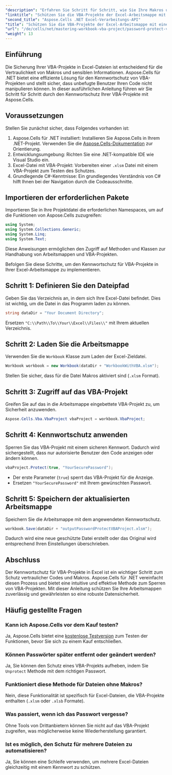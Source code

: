 ```yaml
---
"description": "Erfahren Sie Schritt für Schritt, wie Sie Ihre Makros und vertraulichen Codes durch Kennwortschutz vor unbefugtem Zugriff schützen."
"linktitle": "Schützen Sie die VBA-Projekte der Excel-Arbeitsmappe mit einem Kennwort"
"second_title": "Aspose.Cells .NET Excel-Verarbeitungs-API"
"title": "Schützen Sie die VBA-Projekte der Excel-Arbeitsmappe mit einem Kennwort"
"url": "/de/cells/net/mastering-workbook-vba-project/password-protect-vba-projects/"
"weight": 13
---
```


## Einführung

Die Sicherung Ihrer VBA-Projekte in Excel-Dateien ist entscheidend für die Vertraulichkeit von Makros und sensiblen Informationen. Aspose.Cells für .NET bietet eine effiziente Lösung für den Kennwortschutz von VBA-Projekten und stellt sicher, dass unbefugte Benutzer Ihren Code nicht manipulieren können. In dieser ausführlichen Anleitung führen wir Sie Schritt für Schritt durch den Kennwortschutz Ihrer VBA-Projekte mit Aspose.Cells.

## Voraussetzungen

Stellen Sie zunächst sicher, dass Folgendes vorhanden ist:

1. Aspose.Cells für .NET installiert: Installieren Sie Aspose.Cells in Ihrem .NET-Projekt. Verwenden Sie die [Aspose.Cells-Dokumentation](https://reference.aspose.com/cells/net/) zur Orientierung.
2. Entwicklungsumgebung: Richten Sie eine .NET-kompatible IDE wie Visual Studio ein.
3. Excel-Datei mit VBA-Projekt: Vorbereiten einer `.xlsm` Datei mit einem VBA-Projekt zum Testen des Schutzes.
4. Grundlegende C#-Kenntnisse: Ein grundlegendes Verständnis von C# hilft Ihnen bei der Navigation durch die Codeausschnitte.

## Importieren der erforderlichen Pakete

Importieren Sie in Ihre Projektdatei die erforderlichen Namespaces, um auf die Funktionen von Aspose.Cells zuzugreifen:

```csharp
using System;
using System.Collections.Generic;
using System.Linq;
using System.Text;
```

Diese Anweisungen ermöglichen den Zugriff auf Methoden und Klassen zur Handhabung von Arbeitsmappen und VBA-Projekten.

Befolgen Sie diese Schritte, um den Kennwortschutz für VBA-Projekte in Ihrer Excel-Arbeitsmappe zu implementieren.

## Schritt 1: Definieren Sie den Dateipfad

Geben Sie das Verzeichnis an, in dem sich Ihre Excel-Datei befindet. Dies ist wichtig, um die Datei in das Programm laden zu können.

```csharp
string dataDir = "Your Document Directory";
```

Ersetzen `"C:\\Path\\To\\Your\\Excel\\Files\\"` mit Ihrem aktuellen Verzeichnis.

## Schritt 2: Laden Sie die Arbeitsmappe

Verwenden Sie die `Workbook` Klasse zum Laden der Excel-Zieldatei.

```csharp
Workbook workbook = new Workbook(dataDir + "WorkbookWithVBA.xlsm");
```

Stellen Sie sicher, dass für die Datei Makros aktiviert sind (`.xlsm` Format).

## Schritt 3: Zugriff auf das VBA-Projekt

Greifen Sie auf das in die Arbeitsmappe eingebettete VBA-Projekt zu, um Sicherheit anzuwenden.

```csharp
Aspose.Cells.Vba.VbaProject vbaProject = workbook.VbaProject;
```

## Schritt 4: Kennwortschutz anwenden

Sperren Sie das VBA-Projekt mit einem sicheren Kennwort. Dadurch wird sichergestellt, dass nur autorisierte Benutzer den Code anzeigen oder ändern können.

```csharp
vbaProject.Protect(true, "YourSecurePassword");
```

- Der erste Parameter (`true`) sperrt das VBA-Projekt für die Anzeige.
- Ersetzen `"YourSecurePassword"` mit Ihrem gewünschten Passwort.

## Schritt 5: Speichern der aktualisierten Arbeitsmappe

Speichern Sie die Arbeitsmappe mit dem angewendeten Kennwortschutz.

```csharp
workbook.Save(dataDir + "outputPasswordProtectVBAProject.xlsm");
```

Dadurch wird eine neue geschützte Datei erstellt oder das Original wird entsprechend Ihren Einstellungen überschrieben.

## Abschluss

Der Kennwortschutz für VBA-Projekte in Excel ist ein wichtiger Schritt zum Schutz vertraulicher Codes und Makros. Aspose.Cells für .NET vereinfacht diesen Prozess und bietet eine intuitive und effektive Methode zum Sperren von VBA-Projekten. Mit dieser Anleitung schützen Sie Ihre Arbeitsmappen zuverlässig und gewährleisten so eine robuste Datensicherheit.

## Häufig gestellte Fragen

### Kann ich Aspose.Cells vor dem Kauf testen?
Ja, Aspose.Cells bietet eine [kostenlose Testversion](https://releases.aspose.com/) zum Testen der Funktionen, bevor Sie sich zu einem Kauf entschließen.

### Können Passwörter später entfernt oder geändert werden?
Ja, Sie können den Schutz eines VBA-Projekts aufheben, indem Sie `Unprotect` Methode mit dem richtigen Passwort.

### Funktioniert diese Methode für Dateien ohne Makros?
Nein, diese Funktionalität ist spezifisch für Excel-Dateien, die VBA-Projekte enthalten (`.xlsm` oder `.xlsb` Formate).

### Was passiert, wenn ich das Passwort vergesse?
Ohne Tools von Drittanbietern können Sie nicht auf das VBA-Projekt zugreifen, was möglicherweise keine Wiederherstellung garantiert.

### Ist es möglich, den Schutz für mehrere Dateien zu automatisieren?
Ja, Sie können eine Schleife verwenden, um mehrere Excel-Dateien gleichzeitig mit einem Kennwort zu schützen.